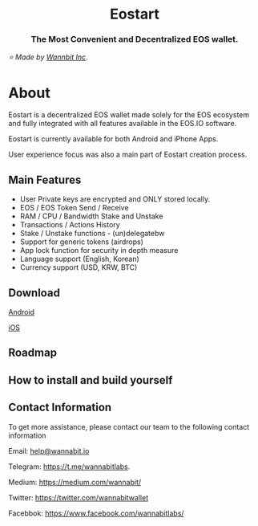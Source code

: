 <h1 align="center">
  <br>
  Eostart
  <br>
</h1>
<h3 align="center">
The Most Convenient and Decentralized EOS wallet.
</h3>

*:star: Made by [Wannbit Inc](https://www.wannabit.io/)*.

# About

Eostart is a decentralized EOS wallet made solely for the EOS ecosystem and fully integrated with all features available in the EOS.IO software.
 
Eostart is currently available for both Android and iPhone Apps.

User experience focus was also a main part of Eostart creation process.  

## Main Features

- User Private keys are encrypted and ONLY stored locally.
- EOS / EOS Token Send / Receive
- RAM / CPU / Bandwidth Stake and Unstake
- Transactions / Actions History
- Stake / Unstake functions - (un)delegatebw
- Support for generic tokens (airdrops)
- App lock function for security in depth measure
- Language support (English, Korean)
- Currency support (USD, KRW, BTC)

## Download

[Android](https://play.google.com/store/apps/details?id=wannabit.io.eoswallet)

[iOS](https://itunes.apple.com/kr/app/eostart-wallet-for-eos/id1444837798)

## Roadmap


## How to install and build yourself


## Contact Information

To get more assistance, please contact our team to the following contact information

Email: help@wannabit.io 

Telegram: https://t.me/wannabitlabs.

Medium: https://medium.com/wannabit/

Twitter: https://twitter.com/wannabitwallet

Facebbok: https://www.facebook.com/wannabitlabs/
